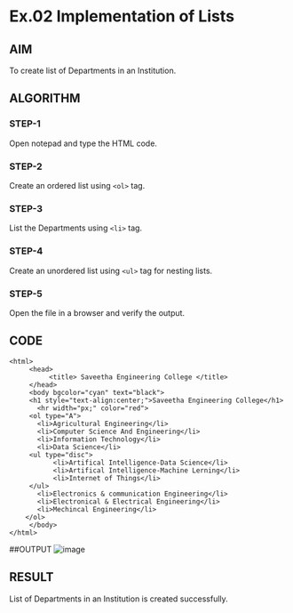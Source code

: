# Ex.02 Implementation of Lists
## AIM
  To create list of Departments in an Institution.

## ALGORITHM
### STEP-1
  Open notepad and type the HTML code.

### STEP-2
  Create an ordered list using ```<ol>``` tag.

### STEP-3
  List the Departments using ```<li>``` tag.

### STEP-4
  Create an unordered list using ```<ul>``` tag for nesting lists.

### STEP-5
  Open the file in a browser and verify the output.
  
## CODE
```
<html>
     <head>
          <title> Saveetha Engineering College </title>
     </head>
     <body bgcolor="cyan" text="black">
     <h1 style="text-align:center;">Saveetha Engineering College</h1>
       <hr width="px;" color="red">
     <ol type="A">
       <li>Agricultural Engineering</li>
       <li>Computer Science And Engineering</li>
       <li>Information Technology</li>
       <li>Data Science</li>
     <ul type="disc">
           <li>Artifical Intelligence-Data Science</li>
           <li>Artifical Intelligence-Machine Lerning</li>
           <li>Internet of Things</li>
     </ul>
       <li>Electronics & communication Engineering</li>
       <li>Electronical & Electrical Engineering</li>
       <li>Mechincal Engineering</li>
    </ol>
     </body>
</html>
```
##OUTPUT
![image](https://user-images.githubusercontent.com/127816678/229269568-cd2ab61a-21b5-468e-adac-ad5aab69be8b.png)

## RESULT
  List of Departments in an Institution is created successfully.
